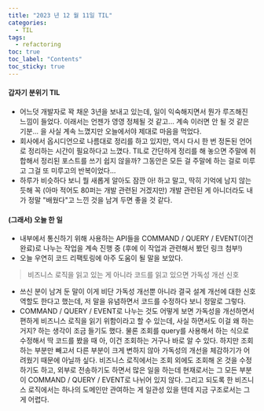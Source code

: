 ```yaml
---
title: "2023 년 12 월 11일 TIL"
categories:
  - TIL
tags:
  - refactoring
toc: true
toc_label: "Contents"
toc_sticky: true
---
```


#### 갑자기 분위기 TIL

* 어느덧 개발자로 꽉 채운 3년을 보내고 있는데, 일이 익숙해지면서 뭔가 루즈해진 느낌이 들었다. 이래서는 언젠가 영영 정체될 것 같고... 계속 이러면 안 될 것 같은 기분... 을 사실 계속 느꼈지만 오늘에서야 제대로 마음을 먹었다.
* 회사에서 옵시디언으로 나름대로 정리를 하고 있지만, 역시 다시 한 번 정돈된 언어로 정리하는 시간이 필요하다고 느꼈다. TIL로 간단하게 정리를 해 놓으면 주말에 취합해서 정리된 포스트를 쓰기 쉽지 않을까? 그동안은 모든 걸 주말에 하는 걸로 미루고 그걸 또 미루고의 반복이었다...
* 하루가 비슷하다 보니 뭘 새롭게 알아도 잠깐 아! 하고 말고, 딱히 기억에 남지 않는 듯해 꼭 (아마 적어도 80퍼는 개발 관련된 거겠지만) 개발 관련된 게 아니더라도 내가 정말 "배웠다"고 느낀 것을 남겨 두면 좋을 것 같다.



#### (그래서) 오늘 한 일

* 내부에서 통신하기 위해 사용하는 API들을 COMMAND / QUERY / EVENT(이건 완료)로 나누는 작업을 계속 진행 중 (후에 이 작업과 관련해서 봤던 링크 첨부!)
* 오늘 우연히 코드 리팩토링에 아주 도움이 될 말을 보았다.

> 비즈니스 로직을 읽고 있는 게 아니라 코드를 읽고 있으면 가독성 개선 신호

* 쓰신 분이 남겨 둔 말이 이게 비단 가독성 개선뿐 아니라 결국 설계 개선에 대한 신호 역할도 한다고 했는데, 저 말을 유념하면서 코드를 수정하다 보니 정말로 그렇다.
* COMMAND / QUERY / EVENT로 나누는 것도 어떻게 보면 가독성을 개선하면서 편하게 비즈니스 로직을 읽기 위함이라고 할 수 있는데, 사실 하면서도 이걸 왜 하는 거지? 하는 생각이 조금 들기도 했다. 물론 조회를 query를 사용해서 하는 식으로 수정해서 딱 코드를 봤을 때 아, 이건 조회하는 거구나 바로 알 수 있다. 하지만 조회하는 부분만 빼고서 다른 부분이 크게 변하지 않아 가독성의 개선을 체감하기가 어려웠기 때문에 아닐까 싶다. 비즈니스 로직에서는 조회 외에도 조회해 온 것을 수정하기도 하고, 외부로 전송하기도 하면서 많은 일을 하는데 현재로서는 그 모든 부분이 COMMAND / QUERY / EVENT로 나뉘어 있지 않다. 그리고 되도록 한 비즈니스 로직에서는 하나의 도메인만 관여하는 게 일관성 있을 텐데 지금 구조로서는 그게 어렵다.

